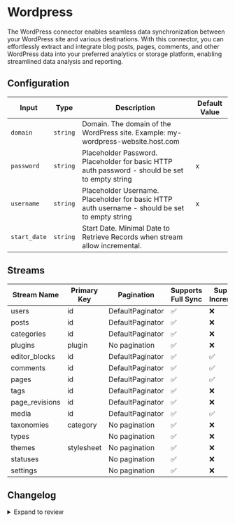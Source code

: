 # Wordpress

The WordPress connector enables seamless data synchronization between your WordPress site and various destinations. With this connector, you can effortlessly extract and integrate blog posts, pages, comments, and other WordPress data into your preferred analytics or storage platform, enabling streamlined data analysis and reporting.

## Configuration

| Input        | Type     | Description                                                                                    | Default Value |
| ------------ | -------- | ---------------------------------------------------------------------------------------------- | ------------- |
| `domain`     | `string` | Domain. The domain of the WordPress site. Example: my-wordpress-website.host.com               |               |
| `password`   | `string` | Placeholder Password. Placeholder for basic HTTP auth password - should be set to empty string | x             |
| `username`   | `string` | Placeholder Username. Placeholder for basic HTTP auth username - should be set to empty string | x             |
| `start_date` | `string` | Start Date. Minimal Date to Retrieve Records when stream allow incremental.                    |               |

## Streams

| Stream Name    | Primary Key | Pagination       | Supports Full Sync | Supports Incremental |
| -------------- | ----------- | ---------------- | ------------------ | -------------------- |
| users          | id          | DefaultPaginator | ✅                 | ❌                   |
| posts          | id          | DefaultPaginator | ✅                 | ❌                   |
| categories     | id          | DefaultPaginator | ✅                 | ❌                   |
| plugins        | plugin      | No pagination    | ✅                 | ❌                   |
| editor_blocks  | id          | DefaultPaginator | ✅                 | ✅                   |
| comments       | id          | DefaultPaginator | ✅                 | ✅                   |
| pages          | id          | DefaultPaginator | ✅                 | ✅                   |
| tags           | id          | DefaultPaginator | ✅                 | ❌                   |
| page_revisions | id          | DefaultPaginator | ✅                 | ❌                   |
| media          | id          | DefaultPaginator | ✅                 | ✅                   |
| taxonomies     | category    | No pagination    | ✅                 | ❌                   |
| types          |             | No pagination    | ✅                 | ❌                   |
| themes         | stylesheet  | No pagination    | ✅                 | ❌                   |
| statuses       |             | No pagination    | ✅                 | ❌                   |
| settings       |             | No pagination    | ✅                 | ❌                   |

## Changelog

<details>
  <summary>Expand to review</summary>

| Version | Date       | Pull Request | Subject                                                                               |
| ------- | ---------- | ------------ | ------------------------------------------------------------------------------------- |
| 0.0.29 | 2025-07-19 | [63637](https://github.com/airbytehq/airbyte/pull/63637) | Update dependencies |
| 0.0.28 | 2025-07-12 | [63192](https://github.com/airbytehq/airbyte/pull/63192) | Update dependencies |
| 0.0.27 | 2025-07-05 | [62750](https://github.com/airbytehq/airbyte/pull/62750) | Update dependencies |
| 0.0.26 | 2025-06-28 | [62239](https://github.com/airbytehq/airbyte/pull/62239) | Update dependencies |
| 0.0.25 | 2025-06-21 | [61780](https://github.com/airbytehq/airbyte/pull/61780) | Update dependencies |
| 0.0.24 | 2025-06-15 | [61196](https://github.com/airbytehq/airbyte/pull/61196) | Update dependencies |
| 0.0.23 | 2025-05-24 | [60745](https://github.com/airbytehq/airbyte/pull/60745) | Update dependencies |
| 0.0.22 | 2025-05-10 | [60006](https://github.com/airbytehq/airbyte/pull/60006) | Update dependencies |
| 0.0.21 | 2025-05-04 | [59556](https://github.com/airbytehq/airbyte/pull/59556) | Update dependencies |
| 0.0.20 | 2025-04-26 | [58946](https://github.com/airbytehq/airbyte/pull/58946) | Update dependencies |
| 0.0.19 | 2025-04-19 | [58568](https://github.com/airbytehq/airbyte/pull/58568) | Update dependencies |
| 0.0.18 | 2025-04-13 | [58050](https://github.com/airbytehq/airbyte/pull/58050) | Update dependencies |
| 0.0.17 | 2025-04-05 | [57402](https://github.com/airbytehq/airbyte/pull/57402) | Update dependencies |
| 0.0.16 | 2025-03-29 | [56901](https://github.com/airbytehq/airbyte/pull/56901) | Update dependencies |
| 0.0.15 | 2025-03-22 | [56297](https://github.com/airbytehq/airbyte/pull/56297) | Update dependencies |
| 0.0.14 | 2025-03-08 | [55593](https://github.com/airbytehq/airbyte/pull/55593) | Update dependencies |
| 0.0.13 | 2025-03-01 | [55140](https://github.com/airbytehq/airbyte/pull/55140) | Update dependencies |
| 0.0.12 | 2025-02-22 | [54494](https://github.com/airbytehq/airbyte/pull/54494) | Update dependencies |
| 0.0.11 | 2025-02-15 | [54027](https://github.com/airbytehq/airbyte/pull/54027) | Update dependencies |
| 0.0.10 | 2025-02-08 | [53564](https://github.com/airbytehq/airbyte/pull/53564) | Update dependencies |
| 0.0.9 | 2025-02-01 | [53044](https://github.com/airbytehq/airbyte/pull/53044) | Update dependencies |
| 0.0.8 | 2025-01-25 | [52424](https://github.com/airbytehq/airbyte/pull/52424) | Update dependencies |
| 0.0.7 | 2025-01-18 | [52008](https://github.com/airbytehq/airbyte/pull/52008) | Update dependencies |
| 0.0.6 | 2025-01-11 | [51432](https://github.com/airbytehq/airbyte/pull/51432) | Update dependencies |
| 0.0.5 | 2024-12-28 | [50763](https://github.com/airbytehq/airbyte/pull/50763) | Update dependencies |
| 0.0.4 | 2024-12-21 | [50361](https://github.com/airbytehq/airbyte/pull/50361) | Update dependencies |
| 0.0.3 | 2024-12-14 | [49743](https://github.com/airbytehq/airbyte/pull/49743) | Update dependencies |
| 0.0.2 | 2024-12-12 | [49433](https://github.com/airbytehq/airbyte/pull/49433) | Update dependencies |
| 0.0.1   | 2024-10-21 | 46378        | Initial release by [@bishalbera](https://github.com/bishalbera) via Connector Builder |

</details>

